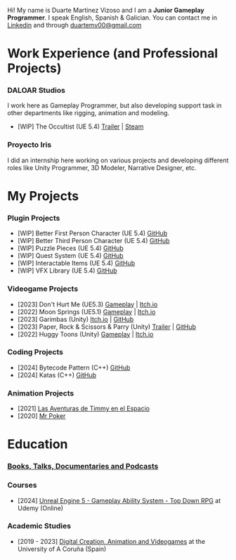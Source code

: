 Hi! My name is Duarte Martínez Vizoso and I am a **Junior Gameplay Programmer**. 
I speak English, Spanish & Galician.
You can contact me in [Linkedin](https://www.linkedin.com/in/duartemv/) and through [duartemv00@gmail.com](duartemv00@gmail.com)

# Work Experience (and Professional Projects)
### DALOAR Studios
I work here as Gameplay Programmer, but also developing support task in other departments like rigging, animation and modeling.
- [WIP] The Occultist (UE 5.4) [Trailer](https://www.youtube.com/watch?v=cvD76zgljNY&t=1s) | [Steam](https://store.steampowered.com/app/2092840/The_Occultist/)
### Proyecto Iris
I did an internship here working on various projects and developing different roles like Unity Programmer, 3D Modeler, Narrative Designer, etc.

# My Projects
### Plugin Projects
- [WIP] Better First Person Character (UE 5.4) [GitHub](https://github.com/duartemv00/DMV_BetterFPChar_ue5Plugin)
- [WIP] Better Third Person Character (UE 5.4) [GitHub]()
- [WIP] Puzzle Pieces (UE 5.4) [GitHub]()
- [WIP] Quest System (UE 5.4) [GitHub](https://github.com/duartemv00/DMV_QuestSystem_ue5Plugin)
- [WIP] Interactable Items (UE 5.4) [GitHub](https://github.com/duartemv00/DMV_InteractableItems_ue5Plugin)
- [WIP] VFX Library (UE 5.4) [GitHub](https://github.com/duartemv00/DMV_VFXLibrary_ue5Plugin)
### Videogame Projects
- [2023] Don't Hurt Me (UE5.3) [Gameplay](https://www.youtube.com/watch?v=daRn0OVNQ6w) | [Itch.io](https://duarto0games.itch.io/dont-hurt-me)
- [2022] Moon Springs (UE5.1) [Gameplay]() | [Itch.io](https://holychilligames.itch.io/moonsprings)
- [2023] Garimbas (Unity) [Itch.io](https://duarto0games.itch.io/garimbas) | [GitHub](https://github.com/duartemv00/dmv_game_unity_GrabABeer)
- [2023] Paper, Rock & Scissors & Parry (Unity) [Trailer]() | [GitHub](https://github.com/duartemv00/game_PPTP)
- [2022] Huggy Toons (Unity) [Gameplay](https://www.youtube.com/watch?v=E2TE6wTuznE) | [Itch.io](https://koffigamestudio.itch.io/the-good-neighborino)
### Coding Projects
- [2024] Bytecode Pattern (C++) [GitHub](https://github.com/duartemv00/DMV_BytecodePatternTest)
- [2024] Katas (C++) [GitHub](https://github.com/duartemv00/DMV_Katas)
### Animation Projects
 - [2021] [Las Aventuras de Timmy en el Espacio](https://www.youtube.com/watch?v=YeMxCnga7ZU)
 - [2020] [Mr Poker](https://vimeo.com/510216325)

# Education
### [Books, Talks, Documentaries and Podcasts](https://github.com/duartemv00/Library)
### Courses
- [2024] [Unreal Engine 5 - Gameplay Ability System - Top Down RPG](https://www.udemy.com/course/unreal-engine-5-gas-top-down-rpg/?couponCode=KEEPLEARNING) at Udemy (Online)
### Academic Studies
- [2019 - 2023] [Digital Creation, Animation and Videogames](https://comunicacion.udc.es/es/creacion_digital_animacion_y_videojuegos) at the University of A Coruña (Spain)



